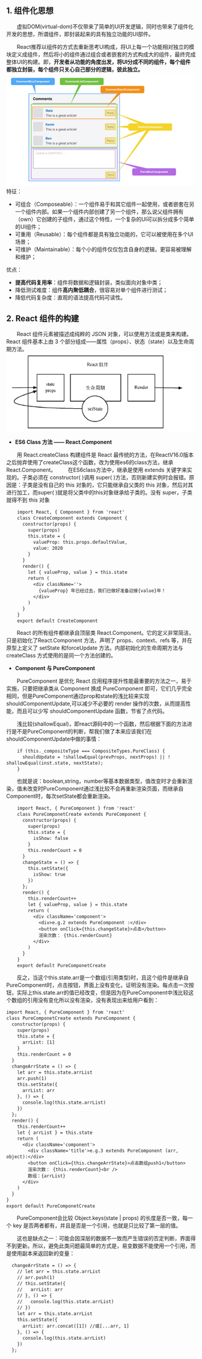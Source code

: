 ## 1. 组件化思想
&emsp;&emsp;虚拟DOM(virtual-dom)不仅带来了简单的UI开发逻辑，同时也带来了组件化开发的思想，所谓组件，即封装起来的具有独立功能的UI部件。

&emsp;&emsp;React推荐以组件的方式去重新思考UI构成，将UI上每一个功能相对独立的模块定义成组件，然后将小的组件通过组合或者嵌套的方式构成大的组件，最终完成整体UI的构建。即，**开发者从功能的角度出发，将UI分成不同的组件，每个组件都独立封装，每个组件只关心自己部分的逻辑，彼此独立。**
![](/images/图例2.png)
特征：
- 可组合（Composeable）：一个组件易于和其它组件一起使用，或者嵌套在另一个组件内部。如果一个组件内部创建了另一个组件，那么说父组件拥有（own）它创建的子组件，通过这个特性，一个复杂的UI可以拆分成多个简单的UI组件；
- 可重用（Reusable）：每个组件都是具有独立功能的，它可以被使用在多个UI场景；
- 可维护（Maintainable）：每个小的组件仅仅包含自身的逻辑，更容易被理解和维护；

优点：
- **提高代码复用率**：组件将数据和逻辑封装，类似面向对象中类；
- 降低测试难度：组件**高内聚低耦合**，很容易对单个组件进行测试；
- 降低代码复杂度：直观的语法提高代码可读性。

## 2. React 组件的构建
&emsp;&emsp;React 组件元素被描述成纯粹的 JSON 对象，可以使用方法或是类来构建。React 组件基本上由 3 个部分组成——属性（props）、状态（state）以及生命周期方法。
![](/images/图例3.png)

- **ES6 Class 方法 —— React.Component**

&emsp;&emsp;用 React.createClass 构建组件是 React 最传统的方法，在ReactV16.0版本之后抛弃使用了createClass这个函数，改为使用es6的class方法，继承React.Component。
&emsp;&emsp;在ES6class方法中，继承是使用 extends 关键字来实现的。子类必须在 constructor( )调用 super( )方法，否则新建实例时会报错。原因是：子类是没有自己的 this 对象的，它只能继承自父类的 this 对象，然后对其进行加工，而super( )就是将父类中的this对象继承给子类的。没有 super，子类就得不到 this 对象
```
    import React, { Component } from 'react'
    class CreateComponent extends Component {
      constructor(props) {
        super(props)
        this.state = {
          valueProp: this.props.defaultValue,
          value: 2020
        }
      }
      render() {
        let { valueProp, value } = this.state
        return (
          <div className=''>
            {valueProp} 年已经过去，我们已做好准备迎接{value}年！
          </div>
        )
      }
    }
    export default CreateComponent
```
&emsp;&emsp;React 的所有组件都继承自顶层类 React.Component。它的定义非常简洁，只是初始化了React.Component 方法，声明了 props、context、refs 等，并在原型上定义了 setState 和forceUpdate 方法。内部初始化的生命周期方法与 createClass 方式使用的是同一个方法创建的。
- **Component 与 PureComponent**

&emsp;&emsp;PureComponent 是优化 React 应用程序提升性能最重要的方法之一，易于实施，只要把继承类从 Component 换成 PureComponent 即可，它们几乎完全相同，但是PureComponent通过prop和state的浅比较来实现shouldComponentUpdate,可以减少不必要的 render 操作的次数，从而提高性能，而且可以少写 shouldComponentUpdate 函数，节省了点代码。

&emsp;&emsp;浅比较(shallowEqual)，即react源码中的一个函数，然后根据下面的方法进行是不是PureComponent的判断，帮我们做了本来应该我们在shouldComponentUpdate中做的事情：
```
    if (this._compositeType === CompositeTypes.PureClass) {
      shouldUpdate = !shallowEqual(prevProps, nextProps) || ! shallowEqual(inst.state, nextState);
    }
```
&emsp;&emsp;也就是说：boolean,string，number等基本数据类型，值改变时才会重新渲染，值未改变时PureComponent通过浅比较不会再重新渲染页面，而继承自Component时，每次setState都会重新渲染。
```
    import React, { PureComponent } from 'react'
    class PureComponetCreate extends PureComponent {
      constructor(props) {
        super(props)
        this.state = {
          isShow: false
        }
        this.renderCount = 0
      }
      changeState = () => {
        this.setState({
          isShow: true
        })
      };
      render() {
        this.renderCount++
        let { valueProp, value } = this.state
        return (
          <div className='component'>
            <div>e.g.2 extends PureComponent :</div>
            <button onClick={this.changeState}>点击</button>
            渲染次数： {this.renderCount}
          </div>
        )
      }
    }
    export default PureComponetCreate
```
&emsp;&emsp;反之，当这个this.state.arr是一个数组(引用类型)时，且这个组件是继承自PureComponent时，点击按钮，界面上没有变化，证明没有渲染。每点击一次按钮，实际上this.state.arr的值已经改变，但是因为在PureComponent中浅比较这个数组的引用没有变化所以没有渲染，没有表现出来给用户看到：
```
import React, { PureComponent } from 'react'
class PureComponetCreate extends PureComponent {
  constructor(props) {
    super(props)
    this.state = {
      arrList: [1]
    }
    this.renderCount = 0
  }
  changeArrState = () => {
    let arr = this.state.arrList
    arr.push(1)
    this.setState({
      arrList: arr
    }, () => {
      console.log(this.state.arrList)
    })
  };
  render() {
    this.renderCount++
    let { arrList } = this.state
    return (
      <div className='component'>
        <div className='title'>e.g.3 extends PureComponent (arr, object):</div>
        <button onClick={this.changeArrState}>点击数组push1</button>
        渲染次数： {this.renderCount}<br />
        数组：{arrList}
      </div>
    )
  }
}
export default PureComponetCreate
```
&emsp;&emsp;PureComponent会比较 Object.keys(state | props) 的长度是否一致，每一个 key 是否两者都有，并且是否是一个引用，也就是只比较了第一层的值。

&emsp;&emsp;这也是缺点之一：可能会因深层的数据不一致而产生错误的否定判断，界面得不到更新。所以，避免此类问题最简单的方式是，易变数据不能使用一个引用，而是使用副本来返回新的变量：
```
  changeArrState = () => {
    // let arr = this.state.arrList
    // arr.push(1)
    // this.setState({
    //   arrList: arr
    // }, () => {
    //   console.log(this.state.arrList)
    // })
    let arr = this.state.arrList
    this.setState({
      arrList: arr.concat([1]) //或[...arr, 1]
    }, () => {
      console.log(this.state.arrList)
    })
  };
```
